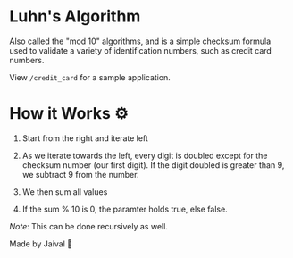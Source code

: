 # Luhn's Algorithm 

Also called the "mod 10" algorithms, and is a simple checksum formula used to validate a variety of identification numbers, such as credit card numbers. 

View `/credit_card` for a sample application.

# How it Works ⚙️

1) Start from the right and iterate left

2) As we iterate towards the left, every digit is doubled except for the checksum number (our first digit). If the digit doubled is greater than 9, we subtract 9 from the number. 

3) We then sum all values

4) If the sum % 10 is 0, the paramter holds true, else false.


*Note*: This can be done recursively as well.

Made by Jaival 🦖